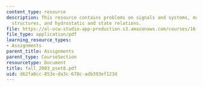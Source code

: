 ```yaml
---
content_type: resource
description: This resource contains problems on signals and systems, materials and
  structures, and hydrostatic and state relations.
file: https://ol-ocw-studio-app-production.s3.amazonaws.com/courses/16-01-unified-engineering-i-ii-iii-iv-fall-2005-spring-2006/d62fa0cc853eda3c678cadb393ef123d_fall_2003_pset8.pdf
file_type: application/pdf
learning_resource_types:
- Assignments
parent_title: Assignments
parent_type: CourseSection
resourcetype: Document
title: fall_2003_pset8.pdf
uid: d62fa0cc-853e-da3c-678c-adb393ef123d
---
```


